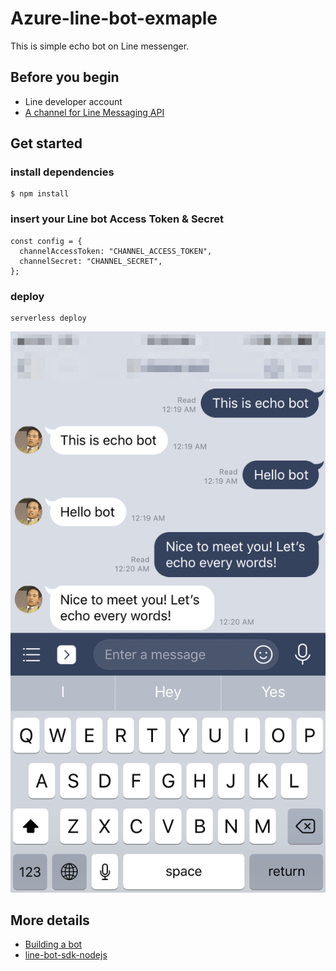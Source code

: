 <!--
title: TODO
description: TODO
layout: Doc
framework: v1
platform: Azure
language: nodeJS
authorLink: 'https://github.com/'
-->
# Azure-line-bot-exmaple

This is simple echo bot on Line messenger.  

## Before you begin
- Line developer account
- [A channel for Line Messaging API](https://developers.line.me/en/docs/messaging-api/getting-started/)

## Get started

### install dependencies

```
$ npm install 
```

### insert your Line bot Access Token & Secret 
```
const config = {
  channelAccessToken: "CHANNEL_ACCESS_TOKEN",
  channelSecret: "CHANNEL_SECRET",
};

```

### deploy
```
serverless deploy
```

![image](https://github.com/jiyeonseo/azure-line-bot-example/blob/master/screenshot-2.png)

## More details  
- [Building a bot](https://developers.line.me/en/docs/messaging-api/building-bot/)
- [line-bot-sdk-nodejs](https://github.com/line/line-bot-sdk-nodejs)